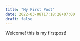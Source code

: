 ```yaml
---
title: "My First Post"
date: 2022-03-08T17:18:28+07:00
draft: false
---
```


Welcome! this is my firstpost!
